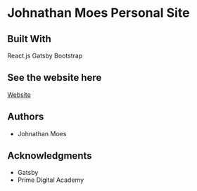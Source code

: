 # Johnathan Moes Personal Site


## Built With

React.js
Gatsby
Bootstrap

## See the website here

[Website](Johnahtanmoes.me)

## Authors

* Johnathan Moes


## Acknowledgments

* Gatsby
* Prime Digital Academy